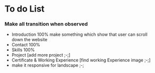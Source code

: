 # To do List
### Make all transition when observed
- Introduction 100% make something which show that user can scroll down the website
- Contact 100%
- Skills 100%
- Project [add more project ;-;]
- Certificate & Working Experience [find working Experience image ;-;]
- make it responsive for landscape ;-;